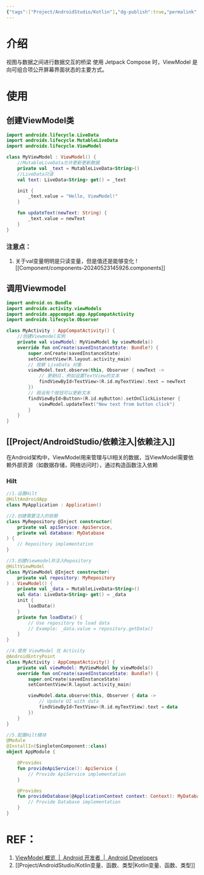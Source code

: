 ```yaml
---
{"tags":["Project/AndroidStudio/Kotlin"],"dg-publish":true,"permalink":"/Project/AndroidStudio/ViewModel/","dgPassFrontmatter":true}
---
```


# 介绍
视图与数据之间进行数据交互的桥梁
使用 Jetpack Compose 时，ViewModel 是向可组合项公开屏幕界面状态的主要方式。


# 使用
## 创建ViewModel类
```kotlin
import androidx.lifecycle.LiveData
import androidx.lifecycle.MutableLiveData
import androidx.lifecycle.ViewModel

class MyViewModel : ViewModel() {
	//MutableLiveData允许更新更新数据
    private val _text = MutableLiveData<String>()
    //LiveData只读
    val text: LiveData<String> get() = _text

    init {
        _text.value = "Hello, ViewModel!"
    }

    fun updateText(newText: String) {
        _text.value = newText
    }
}
```
### 注意点：
1. 关于val变量明明是只读变量，但是值还是能够变化
![[Component/components-20240523145926.components]]
## 调用Viewmodel
```kotlin
import android.os.Bundle
import androidx.activity.viewModels
import androidx.appcompat.app.AppCompatActivity
import androidx.lifecycle.Observer

class MyActivity : AppCompatActivity() {
	//创建Viewmodel实例
    private val viewModel: MyViewModel by viewModels()
    override fun onCreate(savedInstanceState: Bundle?) {
        super.onCreate(savedInstanceState)
        setContentView(R.layout.activity_main)
        // 观察 LiveData 对象
        viewModel.text.observe(this, Observer { newText ->
            // 更新UI，例如设置TextView的文本
            findViewById<TextView>(R.id.myTextView).text = newText
        })
        // 假设有个按钮可以更新文本
        findViewById<Button>(R.id.myButton).setOnClickListener {
            viewModel.updateText("New text from button click")
        }
    }
}

```
## [[Project/AndroidStudio/依赖注入\|依赖注入]]
在Android架构中，ViewModel用来管理与UI相关的数据，当ViewModel需要依赖外部资源（如数据存储，网络访问时），通过构造函数注入依赖
### Hilt
```kotlin
//1.设置Hilt
@HiltAndroidApp
class MyApplication : Application()

//2.创建需要注入的依赖
class MyRepository @Inject constructor(
    private val apiService: ApiService,
    private val database: MyDatabase
) {
    // Repository implementation
}

//3.创建Viewmodel并注入Repository
@HiltViewModel
class MyViewModel @Inject constructor(
    private val repository: MyRepository
) : ViewModel() {
    private val _data = MutableLiveData<String>()
    val data: LiveData<String> get() = _data
    init {
        loadData()
    }
    private fun loadData() {
        // Use repository to load data
        // Example: _data.value = repository.getData()
    }
}

//4.使用 ViewModel 在 Activity
@AndroidEntryPoint
class MyActivity : AppCompatActivity() {
    private val viewModel: MyViewModel by viewModels()
    override fun onCreate(savedInstanceState: Bundle?) {
        super.onCreate(savedInstanceState)
        setContentView(R.layout.activity_main)

        viewModel.data.observe(this, Observer { data ->
            // Update UI with data
            findViewById<TextView>(R.id.myTextView).text = data
        })
    }
}

//5.配置Hilt模块
@Module
@InstallIn(SingletonComponent::class)
object AppModule {

    @Provides
    fun provideApiService(): ApiService {
        // Provide ApiService implementation
    }

    @Provides
    fun provideDatabase(@ApplicationContext context: Context): MyDatabase {
        // Provide Database implementation
    }
}

```
# REF：
1. [ViewModel 概览  |  Android 开发者  |  Android Developers](https://developer.android.com/topic/libraries/architecture/viewmodel?hl=zh-cn)
2. [[Project/AndroidStudio/Kotlin变量、函数、类型\|Kotlin变量、函数、类型]]